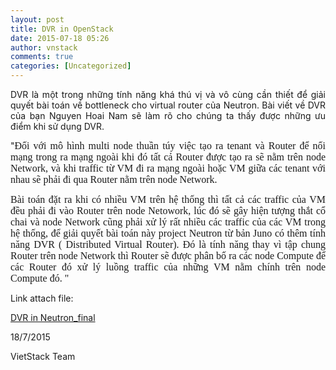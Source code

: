 ```yaml
---
layout: post
title: DVR in OpenStack
date: 2015-07-18 05:26
author: vnstack
comments: true
categories: [Uncategorized]
---
```

<p align="justify">DVR là một trong những tính năng khá thú vị và vô cùng cần thiết để giải quyết bài toán về bottleneck cho virtual router của Neutron. Bài viết về DVR của bạn Nguyen Hoai Nam sẽ làm rõ cho chúng ta thấy được những ưu điểm khi sử dụng DVR.</p>

<p align="justify">"<a name="_GoBack"></a><span style="font-family:'Times New Roman', serif;"><span style="font-size:medium;">Đối với mô hình multi node thuần túy việc tạo ra tenant và Router để nối mạng trong ra mạng ngoài khi đó tất cả Router được tạo ra sẽ nằm trên node Network, và khi traffic từ VM đi ra mạng ngoài hoặc VM giữa các tenant với nhau sẽ phải đi qua Router nằm trên node Network.</span></span></p>

<p align="justify"><span style="font-family:'Times New Roman', serif;"><span style="font-size:medium;">Bài toán đặt ra khi có nhiều VM trên hệ thống thì tất cả các traffic của VM đều phải đi vào Router trên node Netowork, lúc đó sẽ gây hiện tượng thắt cổ chai và node Network cũng phải xử lý rất nhiều các traffic của các VM trong hệ thống, để giải quyết bài toán này project Neutron từ bản Juno có thêm tính năng DVR ( Distributed Virtual Router). Đó là tính năng thay vì tập chung Router trên node Network thì Router sẽ được phân bố ra các node Compute để các Router đó xử lý luồng traffic của những VM nằm chính trên node Compute đó. "</span></span></p>

<p align="justify"></p>

<p align="justify">Link attach file:</p>

<p align="justify"><a href="https://vietstack.files.wordpress.com/2015/07/dvr-in-neutron_final.docx">DVR in Neutron_final</a></p>

<p align="justify"></p>

<p align="justify"></p>

<p align="justify">18/7/2015</p>

<p align="justify">VietStack Team</p>
